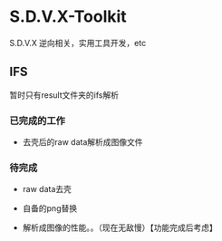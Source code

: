 # S.D.V.X-Toolkit
S.D.V.X 逆向相关，实用工具开发，etc

## IFS

暂时只有result文件夹的ifs解析

### 已完成的工作

- 去壳后的raw data解析成图像文件

### 待完成

- raw data去壳
- 自备的png替换

- 解析成图像的性能。。（现在无敌慢）【功能完成后考虑】